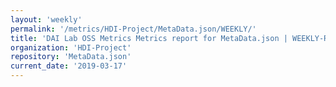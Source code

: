 ```yaml
---
layout: 'weekly'
permalink: '/metrics/HDI-Project/MetaData.json/WEEKLY/'
title: 'DAI Lab OSS Metrics Metrics report for MetaData.json | WEEKLY-REPORT-2019-03-17'
organization: 'HDI-Project'
repository: 'MetaData.json'
current_date: '2019-03-17'
---
```

